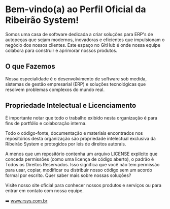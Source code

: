# Bem-vindo(a) ao Perfil Oficial da Ribeirão System!

Somos uma casa de software dedicada a criar soluções para ERP's de autopeças que sejam modernos, inovadoras e eficientes que impulsionam o negócio dos nossos
clientes. Este espaço no GitHub é onde nossa equipe colabora para construir e aprimorar nossos produtos.

## O que Fazemos

Nossa especialidade é o desenvolvimento de software sob medida, sistemas de gestão empresarial (ERP) e soluções
tecnológicas que resolvem problemas complexos do mundo real.

## Propriedade Intelectual e Licenciamento

É importante notar que todo o trabalho exibido nesta organização é para fins de portfólio e colaboração interna.

Todo o código-fonte, documentação e materiais encontrados nos repositórios desta organização são propriedade intelectual
exclusiva da Ribeirão System e protegidos por leis de direitos autorais.

A menos que um repositório contenha um arquivo LICENSE explícito que conceda permissões (como uma licença de código
aberto), o padrão é Todos os Direitos Reservados. Isso significa que você não tem permissão para usar, copiar, modificar
ou distribuir nosso código sem um acordo formal por escrito.
Quer saber mais sobre nossas soluções?

Visite nosso site oficial para conhecer nossos produtos e serviços ou para entrar em contato com nossa equipe.

➡️ www.rsys.com.br